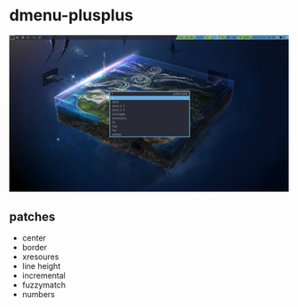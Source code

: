 # dmenu-plusplus

![Dmenu-preview](https://github.com/BenGH28/dots/blob/master/.screenshots/dmenu.png)

## patches

- center
- border
- xresoures
- line height
- incremental
- fuzzymatch
- numbers

